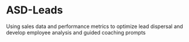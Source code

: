 # ASD-Leads
Using sales data and performance metrics to optimize lead dispersal and develop employee analysis and guided coaching prompts
